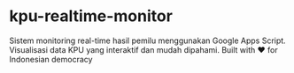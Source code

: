 # kpu-realtime-monitor
Sistem monitoring real-time hasil pemilu menggunakan Google Apps Script. Visualisasi data KPU yang interaktif dan mudah dipahami. Built with ❤️ for Indonesian democracy
